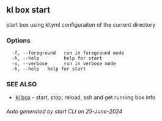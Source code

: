## kl box start

start box using kl.yml configuraiton of the current directory



### Options

```
  -f, --foreground   run in foreground mode
  -h, --help         help for start
  -v, --verbose      run in verbose mode
  -h, --help   help for start
```

### SEE ALSO

* [kl box](kl_box.md)  - start, stop, reload, ssh and get running box info

###### Auto generated by start CLI on 25-June-2024
